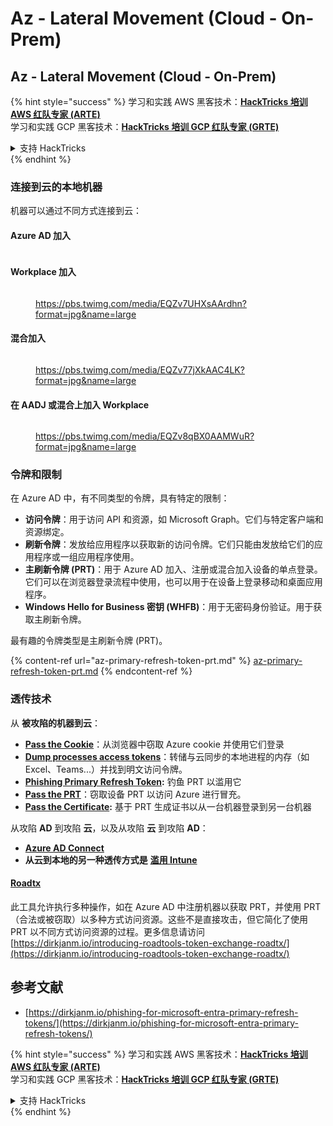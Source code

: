 # Az - Lateral Movement (Cloud - On-Prem)

## Az - Lateral Movement (Cloud - On-Prem)

{% hint style="success" %}
学习和实践 AWS 黑客技术：<img src="../../../.gitbook/assets/image (1) (1) (1).png" alt="" data-size="line">[**HackTricks 培训 AWS 红队专家 (ARTE)**](https://training.hacktricks.xyz/courses/arte)<img src="../../../.gitbook/assets/image (1) (1) (1).png" alt="" data-size="line">\
学习和实践 GCP 黑客技术：<img src="../../../.gitbook/assets/image (2).png" alt="" data-size="line">[**HackTricks 培训 GCP 红队专家 (GRTE)**<img src="../../../.gitbook/assets/image (2).png" alt="" data-size="line">](https://training.hacktricks.xyz/courses/grte)

<details>

<summary>支持 HackTricks</summary>

* 查看 [**订阅计划**](https://github.com/sponsors/carlospolop)!
* **加入** 💬 [**Discord 群组**](https://discord.gg/hRep4RUj7f) 或 [**Telegram 群组**](https://t.me/peass) 或 **在** **Twitter** 🐦 **上关注我们** [**@hacktricks\_live**](https://twitter.com/hacktricks_live)**.**
* **通过向** [**HackTricks**](https://github.com/carlospolop/hacktricks) 和 [**HackTricks Cloud**](https://github.com/carlospolop/hacktricks-cloud) GitHub 仓库提交 PR 来分享黑客技巧。

</details>
{% endhint %}

### 连接到云的本地机器

机器可以通过不同方式连接到云：

#### Azure AD 加入

<figure><img src="../../../.gitbook/assets/image (259).png" alt=""><figcaption></figcaption></figure>

#### Workplace 加入

<figure><img src="../../../.gitbook/assets/image (222).png" alt=""><figcaption><p><a href="https://pbs.twimg.com/media/EQZv7UHXsAArdhn?format=jpg&#x26;name=large">https://pbs.twimg.com/media/EQZv7UHXsAArdhn?format=jpg&#x26;name=large</a></p></figcaption></figure>

#### 混合加入

<figure><img src="../../../.gitbook/assets/image (178).png" alt=""><figcaption><p><a href="https://pbs.twimg.com/media/EQZv77jXkAAC4LK?format=jpg&#x26;name=large">https://pbs.twimg.com/media/EQZv77jXkAAC4LK?format=jpg&#x26;name=large</a></p></figcaption></figure>

#### 在 AADJ 或混合上加入 Workplace

<figure><img src="../../../.gitbook/assets/image (252).png" alt=""><figcaption><p><a href="https://pbs.twimg.com/media/EQZv8qBX0AAMWuR?format=jpg&#x26;name=large">https://pbs.twimg.com/media/EQZv8qBX0AAMWuR?format=jpg&#x26;name=large</a></p></figcaption></figure>

### 令牌和限制 <a href="#tokens-and-limitations" id="tokens-and-limitations"></a>

在 Azure AD 中，有不同类型的令牌，具有特定的限制：

* **访问令牌**：用于访问 API 和资源，如 Microsoft Graph。它们与特定客户端和资源绑定。
* **刷新令牌**：发放给应用程序以获取新的访问令牌。它们只能由发放给它们的应用程序或一组应用程序使用。
* **主刷新令牌 (PRT)**：用于 Azure AD 加入、注册或混合加入设备的单点登录。它们可以在浏览器登录流程中使用，也可以用于在设备上登录移动和桌面应用程序。
* **Windows Hello for Business 密钥 (WHFB)**：用于无密码身份验证。用于获取主刷新令牌。

最有趣的令牌类型是主刷新令牌 (PRT)。

{% content-ref url="az-primary-refresh-token-prt.md" %}
[az-primary-refresh-token-prt.md](az-primary-refresh-token-prt.md)
{% endcontent-ref %}

### 透传技术

从 **被攻陷的机器到云**：

* [**Pass the Cookie**](az-pass-the-cookie.md)：从浏览器中窃取 Azure cookie 并使用它们登录
* [**Dump processes access tokens**](az-processes-memory-access-token.md)：转储与云同步的本地进程的内存（如 Excel、Teams...）并找到明文访问令牌。
* [**Phishing Primary Refresh Token**](az-phishing-primary-refresh-token-microsoft-entra.md)**:** 钓鱼 PRT 以滥用它
* [**Pass the PRT**](pass-the-prt.md)：窃取设备 PRT 以访问 Azure 进行冒充。
* [**Pass the Certificate**](az-pass-the-certificate.md)**:** 基于 PRT 生成证书以从一台机器登录到另一台机器

从攻陷 **AD** 到攻陷 **云**，以及从攻陷 **云** 到攻陷 **AD**：

* [**Azure AD Connect**](azure-ad-connect-hybrid-identity/)
* **从云到本地的另一种透传方式是** [**滥用 Intune**](../az-services/intune.md)

#### [Roadtx](https://github.com/dirkjanm/ROADtools)

此工具允许执行多种操作，如在 Azure AD 中注册机器以获取 PRT，并使用 PRT（合法或被窃取）以多种方式访问资源。这些不是直接攻击，但它简化了使用 PRT 以不同方式访问资源的过程。更多信息请访问 [https://dirkjanm.io/introducing-roadtools-token-exchange-roadtx/](https://dirkjanm.io/introducing-roadtools-token-exchange-roadtx/)

## 参考文献

* [https://dirkjanm.io/phishing-for-microsoft-entra-primary-refresh-tokens/](https://dirkjanm.io/phishing-for-microsoft-entra-primary-refresh-tokens/)

{% hint style="success" %}
学习和实践 AWS 黑客技术：<img src="../../../.gitbook/assets/image (1) (1) (1).png" alt="" data-size="line">[**HackTricks 培训 AWS 红队专家 (ARTE)**](https://training.hacktricks.xyz/courses/arte)<img src="../../../.gitbook/assets/image (1) (1) (1).png" alt="" data-size="line">\
学习和实践 GCP 黑客技术：<img src="../../../.gitbook/assets/image (2).png" alt="" data-size="line">[**HackTricks 培训 GCP 红队专家 (GRTE)**<img src="../../../.gitbook/assets/image (2).png" alt="" data-size="line">](https://training.hacktricks.xyz/courses/grte)

<details>

<summary>支持 HackTricks</summary>

* 查看 [**订阅计划**](https://github.com/sponsors/carlospolop)!
* **加入** 💬 [**Discord 群组**](https://discord.gg/hRep4RUj7f) 或 [**Telegram 群组**](https://t.me/peass) 或 **在** **Twitter** 🐦 **上关注我们** [**@hacktricks\_live**](https://twitter.com/hacktricks_live)**.**
* **通过向** [**HackTricks**](https://github.com/carlospolop/hacktricks) 和 [**HackTricks Cloud**](https://github.com/carlospolop/hacktricks-cloud) GitHub 仓库提交 PR 来分享黑客技巧。

</details>
{% endhint %}
